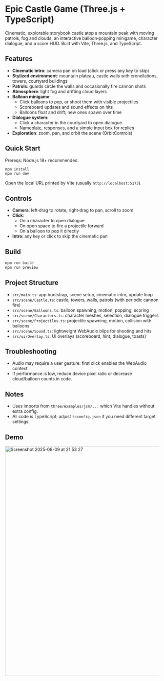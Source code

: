 # Epic Castle Game (Three.js + TypeScript)

Cinematic, explorable storybook castle atop a mountain peak with moving patrols, fog and clouds, an interactive balloon‑popping minigame, character dialogue, and a score HUD. Built with Vite, Three.js, and TypeScript.

## Features
- **Cinematic intro**: camera pan on load (click or press any key to skip)
- **Stylized environment**: mountain plateau, castle walls with crenellations, towers, courtyard buildings
- **Patrols**: guards circle the walls and occasionally fire cannon shots
- **Atmosphere**: light fog and drifting cloud layers
- **Balloon minigame**:
  - Click balloons to pop, or shoot them with visible projectiles
  - Scoreboard updates and sound effects on hits
  - Balloons float and drift; new ones spawn over time
- **Dialogue system**:
  - Click a character in the courtyard to open dialogue
  - Nameplate, responses, and a simple input box for replies
- **Exploration**: zoom, pan, and orbit the scene (OrbitControls)

## Quick Start
Prereqs: Node.js 18+ recommended.

```bash
npm install
npm run dev
```

Open the local URL printed by Vite (usually `http://localhost:5173`).

## Controls
- **Camera**: left‑drag to rotate, right‑drag to pan, scroll to zoom
- **Click**:
  - On a character to open dialogue
  - On open space to fire a projectile forward
  - On a balloon to pop it directly
- **Intro**: any key or click to skip the cinematic pan

## Build
```bash
npm run build
npm run preview
```

## Project Structure
- `src/main.ts`: app bootstrap, scene setup, cinematic intro, update loop
- `src/scene/Castle.ts`: castle, towers, walls, patrols (with periodic cannon fire)
- `src/scene/Balloons.ts`: balloon spawning, motion, popping, scoring
- `src/scene/Characters.ts`: character meshes, selection, dialogue triggers
- `src/scene/Projectiles.ts`: projectile spawning, motion, collision with balloons
- `src/scene/Sound.ts`: lightweight WebAudio blips for shooting and hits
- `src/ui/Overlay.ts`: UI overlays (scoreboard, hint, dialogue, toasts)

## Troubleshooting
- Audio may require a user gesture: first click enables the WebAudio context.
- If performance is low, reduce device pixel ratio or decrease cloud/balloon counts in code.

## Notes
- Uses imports from `three/examples/jsm/...` which Vite handles without extra config.
- All code is TypeScript; adjust `tsconfig.json` if you need different target settings.

## Demo
<img width="1349" height="751" alt="Screenshot 2025-08-09 at 21 53 27" src="https://github.com/user-attachments/assets/bedf9fdd-c0be-4d64-9c43-fe1510f7b9a9" />

